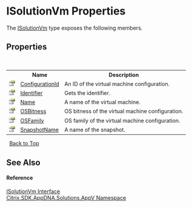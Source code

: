 # ISolutionVm Properties
 

The <a href="5c6f231c-368e-516a-1bab-e709bf402069">ISolutionVm</a> type exposes the following members.


## Properties
&nbsp;<table><tr><th></th><th>Name</th><th>Description</th></tr><tr><td>![Public property](media/pubproperty.gif "Public property")</td><td><a href="7a312304-98bb-cc58-100c-0f1314553031">ConfigurationId</a></td><td>
An ID of the virtual machine configuration.</td></tr><tr><td>![Public property](media/pubproperty.gif "Public property")</td><td><a href="6d83875a-6019-d0c1-495c-a7668f6db256">Identifier</a></td><td>
Gets the identifier.</td></tr><tr><td>![Public property](media/pubproperty.gif "Public property")</td><td><a href="5141f435-d282-6615-752b-0c62188a1e86">Name</a></td><td>
A name of the virtual machine.</td></tr><tr><td>![Public property](media/pubproperty.gif "Public property")</td><td><a href="2663fe93-b214-7824-4863-1a486774b980">OSBitness</a></td><td>
OS bitness of the virtual machine configuration.</td></tr><tr><td>![Public property](media/pubproperty.gif "Public property")</td><td><a href="286be6ff-5d52-f149-75c2-6f6628de3d0a">OSFamily</a></td><td>
OS family of the virtual machine configuration.</td></tr><tr><td>![Public property](media/pubproperty.gif "Public property")</td><td><a href="32cf6781-82b1-dca2-ae0a-d97198d064cf">SnapshotName</a></td><td>
A name of the snapshot.</td></tr></table>&nbsp;
<a href="#isolutionvm-properties">Back to Top</a>

## See Also


#### Reference
<a href="5c6f231c-368e-516a-1bab-e709bf402069">ISolutionVm Interface</a><br /><a href="a638ea88-d709-bd82-5735-d58961438ce5">Citrix.SDK.AppDNA.Solutions.AppV Namespace</a><br />
